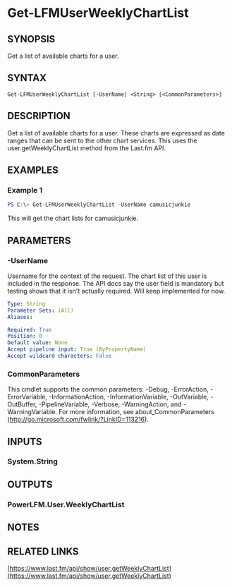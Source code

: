 # Get-LFMUserWeeklyChartList

## SYNOPSIS
Get a list of available charts for a user.

## SYNTAX

```
Get-LFMUserWeeklyChartList [-UserName] <String> [<CommonParameters>]
```

## DESCRIPTION
Get a list of available charts for a user. These charts are expressed as date ranges that can be sent to the other chart services. This uses the user.getWeeklyChartList method from the Last.fm API.

## EXAMPLES

### Example 1
```powershell
PS C:\> Get-LFMUserWeeklyChartList -UserName camusicjunkie
```

This will get the chart lists for camusicjunkie.

## PARAMETERS

### -UserName
Username for the context of the request. The chart list of this user is included in the response. The API docs say the user field is mandatory but testing shows that it isn't actually required. Will keep implemented for now.

```yaml
Type: String
Parameter Sets: (All)
Aliases:

Required: True
Position: 0
Default value: None
Accept pipeline input: True (ByPropertyName)
Accept wildcard characters: False
```

### CommonParameters
This cmdlet supports the common parameters: -Debug, -ErrorAction, -ErrorVariable, -InformationAction, -InformationVariable, -OutVariable, -OutBuffer, -PipelineVariable, -Verbose, -WarningAction, and -WarningVariable. For more information, see about_CommonParameters (http://go.microsoft.com/fwlink/?LinkID=113216).

## INPUTS

### System.String

## OUTPUTS

### PowerLFM.User.WeeklyChartList

## NOTES

## RELATED LINKS

[https://www.last.fm/api/show/user.getWeeklyChartList](https://www.last.fm/api/show/user.getWeeklyChartList)
